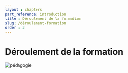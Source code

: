 ```yaml
---
layout : chapters
part_reference: introduction
title : Déroulement de la formation 
slug: /déroulement-formation 
order : 3
---
```



# Déroulement de la formation 


![pédagogie](/php-mysql/images/introduction/introduction/pédagogie.svg)
